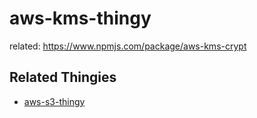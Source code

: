 # aws-kms-thingy
related: https://www.npmjs.com/package/aws-kms-crypt


## Related Thingies

* [aws-s3-thingy](https://github.com/adieuadieu/aws-kms-thingy)
